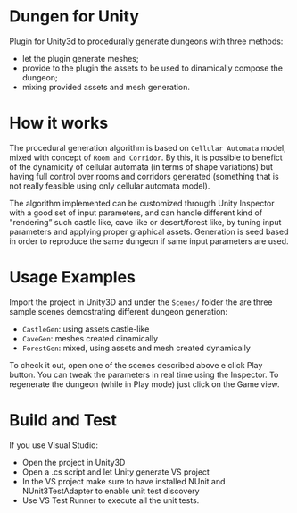 # Dungen for Unity
Plugin for Unity3d to procedurally generate dungeons with three methods:
* let the plugin generate meshes;
* provide to the plugin the assets to be used to dinamically compose the dungeon;
*  mixing provided assets and mesh generation.

# How it works
The procedural generation algorithm is based on `Cellular Automata` model, mixed with concept of `Room and Corridor`. By this, it is possible to benefict of the dynamicity of cellular automata (in terms of shape variations) but having full control over rooms and corridors generated (something that is not really feasible using only cellular automata model). 

The algorithm implemented can be customized througth Unity Inspector with a good set of input parameters, and can handle different kind of "rendering” such castle like, cave like or desert/forest like, by tuning input parameters and applying proper graphical assets. Generation is seed based in order to reproduce the same dungeon if same input parameters are used.

# Usage Examples
Import the project in Unity3D and under the `Scenes/` folder the are three sample scenes demostrating different dungeon generation:
* `CastleGen`: using assets castle-like
* `CaveGen`: meshes created dinamically
* `ForestGen`: mixed, using assets and mesh created dynamically

To check it out, open one of the scenes described above e click Play button. You can tweak the parameters in real time using the Inspector. To regenerate the dungeon (while in Play mode) just click on the Game view.

# Build and Test
If you use Visual Studio:
* Open the project in Unity3D
* Open a .cs script and let Unity generate VS project
* In the VS project make sure to have installed NUnit and NUnit3TestAdapter to enable unit test discovery
* Use VS Test Runner to execute all the unit tests.
